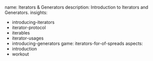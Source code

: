 name: Iterators & Generators
description: Introduction to Iterators and Generators.
insights:
  - introducing-iterators
  - iterator-protocol
  - iterables
  - iterator-usages
  - introducing-generators
game: iterators-for-of-spreads
aspects:
  - introduction
  - workout
